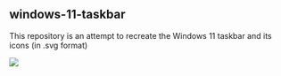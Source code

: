 ## windows-11-taskbar


This repository is an attempt to recreate the Windows 11 taskbar and its icons (in .svg format)


![](https://raw.githubusercontent.com/pronoymukherjeewritescode/windows-11-taskbar/aad7636be61fbf497fbe2e2ac8353754b423065a/taskview-right.svg)
